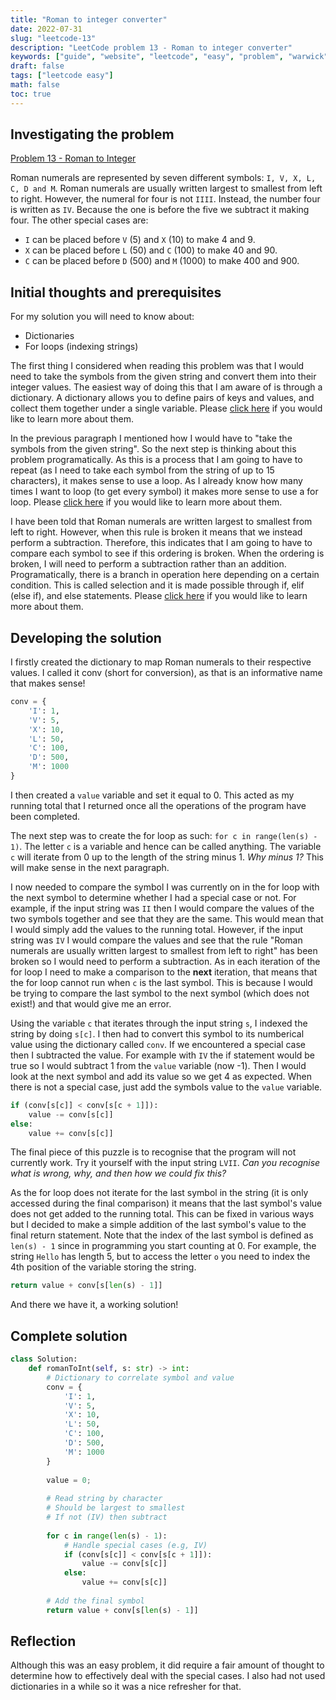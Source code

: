 ```yaml
---
title: "Roman to integer converter"
date: 2022-07-31
slug: "leetcode-13"
description: "LeetCode problem 13 - Roman to integer converter"
keywords: ["guide", "website", "leetcode", "easy", "problem", "warwick", "university", "student", "13", "roman"]
draft: false
tags: ["leetcode easy"]
math: false
toc: true
---
```


## Investigating the problem

[Problem 13 - Roman to Integer](https://leetcode.com/problems/roman-to-integer/)

Roman numerals are represented by seven different symbols: `I, V, X, L, C, D and M`.
Roman numerals are usually written largest to smallest from left to right. 
However, the numeral for four is not `IIII`. Instead, the number four is written as `IV`. 
Because the one is before the five we subtract it making four. The other special cases are:

* `I` can be placed before `V` (5) and `X` (10) to make 4 and 9. 
* `X` can be placed before `L` (50) and `C` (100) to make 40 and 90. 
* `C` can be placed before `D` (500) and `M` (1000) to make 400 and 900.

## Initial thoughts and prerequisites

For my solution you will need to know about:

* Dictionaries
* For loops (indexing strings)

The first thing I considered when reading this problem was that I would need to take the symbols from the given string and convert them into their integer values. The easiest way of doing this that I am aware of is through a dictionary. A dictionary allows you to define pairs of keys and values, and collect them together under a single variable. Please [click here](https://www.w3schools.com/python/python_dictionaries.asp) if you would like to learn more about them.

In the previous paragraph I mentioned how I would have to "take the symbols from the given string". So the next step is thinking about this problem programatically. As this is a process that I am going to have to repeat (as I need to take each symbol from the string of up to 15 characters), it makes sense to use a loop. As I already know how many times I want to loop (to get every symbol) it makes more sense to use a for loop. Please [click here](https://www.w3schools.com/python/python_for_loops.asp) if you would like to learn more about them.

I have been told that Roman numerals are written largest to smallest from left to right. However, when this rule is broken it means that we instead perform a subtraction. Therefore, this indicates that I am going to have to compare each symbol to see if this ordering is broken. When the ordering is broken, I will need to perform a subtraction rather than an addition. Programatically, there is a branch in operation here depending on a certain condition. This is called selection and it is made possible through if, elif (else if), and else statements. Please [click here](https://www.w3schools.com/python/gloss_python_if_statement.asp) if you would like to learn more about them.

## Developing the solution

I firstly created the dictionary to map Roman numerals to their respective values. I called it conv (short for conversion), as that is an informative name that makes sense!

```python
conv = {
    'I': 1,
    'V': 5,
    'X': 10,
    'L': 50,
    'C': 100,
    'D': 500,
    'M': 1000
}
```

I then created a `value` variable and set it equal to 0. This acted as my running total that I returned once all the operations of the program have been completed.

The next step was to create the for loop as such: `for c in range(len(s) - 1)`. The letter `c` is a variable and hence can be called anything. The variable `c` will iterate from 0 up to the length of the string minus 1. *Why minus 1?* This will make sense in the next paragraph.

I now needed to compare the symbol I was currently on in the for loop with the next symbol to determine whether I had a special case or not. For example, if the input string was `II` then I would compare the values of the two symbols together and see that they are the same. This would mean that I would simply add the values to the running total. However, if the input string was `IV` I would compare the values and see that the rule "Roman numerals are usually written largest to smallest from left to right" has been broken so I would need to perform a subtraction. As in each iteration of the for loop I need to make a comparison to the **next** iteration, that means that the for loop cannot run when `c` is the last symbol. This is because I would be trying to compare the last symbol to the next symbol (which does not exist!) and that would give me an error.

Using the variable `c` that iterates through the input string `s`, I indexed the string by doing `s[c]`. I then had to convert this symbol to its numberical value using the dictionary called `conv`. If we encountered a special case then I subtracted the value. For example with `IV` the if statement would be true so I would subtract 1 from the `value` variable (now -1). Then I would look at the next symbol and add its value so we get 4 as expected. When there is not a special case, just add the symbols value to the `value` variable.

```python
if (conv[s[c]] < conv[s[c + 1]]):
    value -= conv[s[c]]
else:
    value += conv[s[c]]
```

The final piece of this puzzle is to recognise that the program will not currently work. Try it yourself with the input string `LVII`. *Can you recognise what is wrong, why, and then how we could fix this?*

As the for loop does not iterate for the last symbol in the string (it is only accessed during the final comparison) it means that the last symbol's value does not get added to the running total. This can be fixed in various ways but I decided to make a simple addition of the last symbol's value to the final return statement. Note that the index of the last symbol is defined as `len(s) - 1` since in programming you start counting at 0. For example, the string `Hello` has length 5, but to access the letter `o` you need to index the 4th position of the variable storing the string.

```python
return value + conv[s[len(s) - 1]]
```

And there we have it, a working solution!

## Complete solution

```python
class Solution:
    def romanToInt(self, s: str) -> int:
        # Dictionary to correlate symbol and value
        conv = {
            'I': 1,
            'V': 5,
            'X': 10,
            'L': 50,
            'C': 100,
            'D': 500,
            'M': 1000
        }
        
        value = 0;
        
        # Read string by character
        # Should be largest to smallest
        # If not (IV) then subtract
        
        for c in range(len(s) - 1):
            # Handle special cases (e.g, IV)
            if (conv[s[c]] < conv[s[c + 1]]):
                value -= conv[s[c]]
            else:
                value += conv[s[c]]
                
        # Add the final symbol
        return value + conv[s[len(s) - 1]]
```

## Reflection

Although this was an easy problem, it did require a fair amount of thought to determine how to effectively deal with the special cases. I also had not used dictionaries in a while so it was a nice refresher for that.